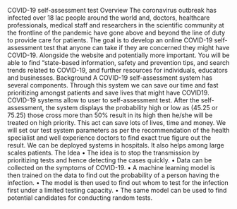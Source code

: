 COVID-19 self-assessment test
Overview
The coronavirus outbreak has infected over 18 lac people around the world and, doctors,
healthcare professionals, medical staff and researchers in the scientific community at the
frontline of the pandemic have gone above and beyond the line of duty to provide care for
patients. The goal is to develop an online COVID-19 self-assessment test that anyone can
take if they are concerned they might have COVID-19. Alongside the website and potentially
more important. You will be able to find “state-based information, safety and prevention
tips, and search trends related to COVID-19, and further resources for individuals, educators
and businesses.
Background
A COVID-19 self-assessment system has several components. Through this system we can
save our time and fast prioritizing amongst patients and save lives that might have COVID19. COVID-19 systems allow to user to self-assessment test. After the self-assessment, the
system displays the probability high or low as (45.25 or 75.25) those cross more than 50%
result in its high then he/she will be treated on high priority. This act can save lots of lives,
time and money. We will set our test system parameters as per the recommendation of the
health specialist and well experience doctors to find exact true figure out the result. We can
be deployed systems in hospitals. It also helps among large scales patients.
The Idea
• The idea is to stop the transmission by prioritizing tests and hence detecting the
cases quickly.
• Data can be collected on the symptoms of COVID-19.
• A machine learning model is then trained on the data to find out the probability of a
person having the infection.
• The model is then used to find out whom to test for the infection first under a limited
testing capacity.
• The same model can be used to find potential candidates for conducting random
tests.
